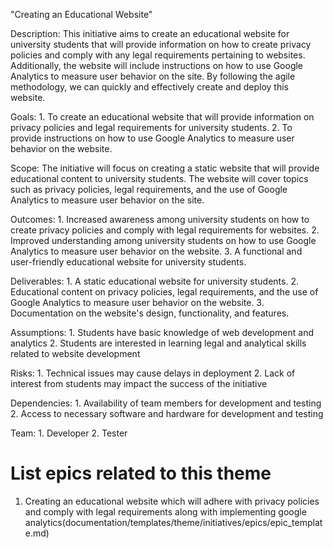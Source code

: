"Creating an Educational Website"

Description: This initiative aims to create an educational website for university students that will provide information on how to create privacy policies and comply with any legal requirements pertaining to websites. Additionally, the website will include instructions on how to use Google Analytics to measure user behavior on the site. By following the agile methodology, we can quickly and effectively create and deploy this website.

Goals: 1. To create an educational website that will provide information on privacy policies and legal requirements for university students.
       2. To provide instructions on how to use Google Analytics to measure user behavior on the website.

Scope: The initiative will focus on creating a static website that will provide educational content to university students. The website will cover topics such as privacy policies, legal requirements, and the use of Google Analytics to measure user behavior on the site.

Outcomes: 1. Increased awareness among university students on how to create privacy policies and comply with legal requirements for websites.
          2. Improved understanding among university students on how to use Google Analytics to measure user behavior on the website.
          3. A functional and user-friendly educational website for university students.


Deliverables: 1. A static educational website for university students.
              2. Educational content on privacy policies, legal requirements, and the use of Google Analytics to measure user behavior on the website.
              3. Documentation on the website's design, functionality, and features.

Assumptions: 1. Students have basic knowledge of web development and analytics
             2. Students are interested in learning legal and analytical skills related to website development

Risks: 1. Technical issues may cause delays in deployment
       2. Lack of interest from students may impact the success of the initiative

Dependencies: 1. Availability of team members for development and testing
              2. Access to necessary software and hardware for development and testing

Team: 1. Developer 
      2. Tester

# List epics related to this theme
1. Creating an educational website which will adhere with privacy policies and comply with legal requirements along with implementing google analytics(documentation/templates/theme/initiatives/epics/epic_template.md)